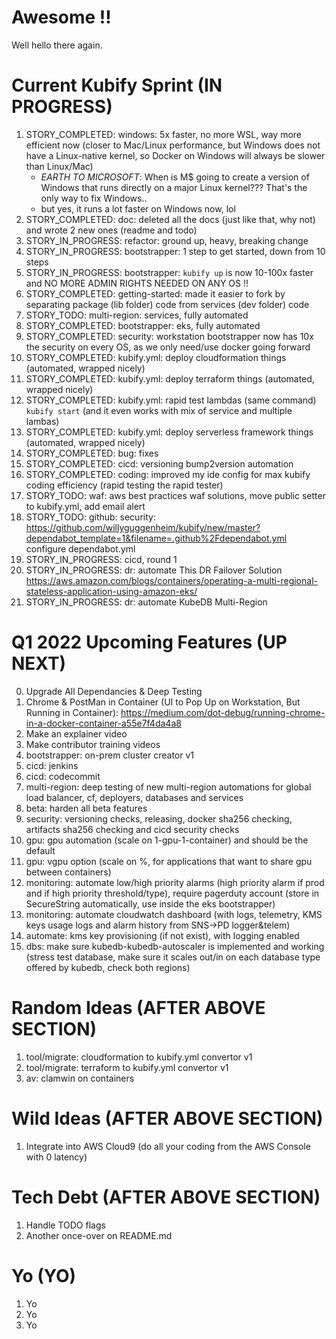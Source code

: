 # Awesome !!
 
Well hello there again.
 
 
# Current Kubify Sprint (IN PROGRESS)
 
1) STORY_COMPLETED: windows: 5x faster, no more WSL, way more efficient now (closer to Mac/Linux performance, but Windows does not have a Linux-native kernel, so Docker on Windows will always be slower than Linux/Mac)
   - *EARTH TO MICROSOFT*: When is M$ going to create a version of Windows that runs directly on a major Linux kernel??? That's the only way to fix Windows..
   - but yes, it runs a lot faster on Windows now, lol
2) STORY_COMPLETED: doc: deleted all the docs (just like that, why not) and wrote 2 new ones (readme and todo)
3) STORY_IN_PROGRESS: refactor: ground up, heavy, breaking change
5) STORY_IN_PROGRESS: bootstrapper: 1 step to get started, down from 10 steps
6) STORY_IN_PROGRESS: bootstrapper: `kubify up` is now 10-100x faster and NO MORE ADMIN RIGHTS NEEDED ON ANY OS !!
7) STORY_COMPLETED: getting-started: made it easier to fork by separating package (lib folder) code from services (dev folder) code
8) STORY_TODO: multi-region: services, fully automated
9) STORY_COMPLETED: bootstrapper: eks, fully automated
10) STORY_COMPLETED: security: workstation bootstrapper now has 10x the security on every OS, as we only need/use docker going forward
11) STORY_COMPLETED: kubify.yml: deploy cloudformation things (automated, wrapped nicely)
12) STORY_COMPLETED: kubify.yml: deploy terraform things (automated, wrapped nicely)
13) STORY_COMPLETED: kubify.yml: rapid test lambdas (same command) `kubify start` (and it even works with mix of service and multiple lambas)
14) STORY_COMPLETED: kubify.yml: deploy serverless framework things (automated, wrapped nicely)
15) STORY_COMPLETED: bug: fixes
16) STORY_COMPLETED: cicd: versioning bump2version automation
17) STORY_COMPLETED: coding: improved my ide config for max kubify coding efficiency (rapid testing the rapid tester)
18) STORY_TODO: waf: aws best practices waf solutions, move public setter to kubify.yml, add email alert
19) STORY_TODO: github: security: https://github.com/willyguggenheim/kubify/new/master?dependabot_template=1&filename=.github%2Fdependabot.yml configure dependabot.yml
20) STORY_IN_PROGRESS: cicd, round 1
21) STORY_IN_PROGRESS: dr: automate This DR Failover Solution https://aws.amazon.com/blogs/containers/operating-a-multi-regional-stateless-application-using-amazon-eks/
22) STORY_IN_PROGRESS: dr: automate KubeDB Multi-Region
 
 
# Q1 2022 Upcoming Features (UP NEXT)

0) Upgrade All Dependancies & Deep Testing
0) Chrome & PostMan in Container (UI to Pop Up on Workstation, But Running in Container): https://medium.com/dot-debug/running-chrome-in-a-docker-container-a55e7f4da4a8
1) Make an explainer video
2) Make contributor training videos
3) bootstrapper: on-prem cluster creator v1
4) cicd: jenkins
5) cicd: codecommit
6) multi-region: deep testing of new multi-region automations for global load balancer, cf, deployers, databases and services
7) beta: harden all beta features
8) security: versioning checks, releasing, docker sha256 checking, artifacts sha256 checking and cicd security checks
9) gpu: gpu automation (scale on 1-gpu-1-container) and should be the default
10) gpu: vgpu option (scale on %, for applications that want to share gpu between containers)
11) monitoring: automate low/high priority alarms (high priority alarm if prod and if high priority threshold/type), require pagerduty account (store in SecureString automatically, use inside the eks bootstrapper)
11) monitoring: automate cloudwatch dashboard (with logs, telemetry, KMS keys usage logs and alarm history from SNS->PD logger&telem)
12) automate: kms key provisioning (if not exist), with logging enabled
13) dbs: make sure kubedb-kubedb-autoscaler is implemented and working (stress test database, make sure it scales out/in on each database type offered by kubedb, check both regions)
 
# Random Ideas (AFTER ABOVE SECTION)
 
1) tool/migrate: cloudformation to kubify.yml convertor v1
2) tool/migrate: terraform to kubify.yml convertor v1
3) av: clamwin on containers
 
 
# Wild Ideas (AFTER ABOVE SECTION)
 
1) Integrate into AWS Cloud9 (do all your coding from the AWS Console with 0 latency)
 
 
# Tech Debt (AFTER ABOVE SECTION)
 
1) Handle TODO flags
2) Another once-over on README.md
 
 
# Yo (YO)
 
1) Yo
2) Yo
3) Yo
 

